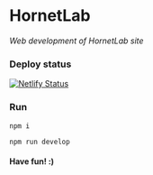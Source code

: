 # HornetLab

_Web development of HornetLab site_

### Deploy status

[![Netlify Status](https://api.netlify.com/api/v1/badges/37334a1c-fa1b-4580-8861-722d6c01115f/deploy-status)](https://app.netlify.com/sites/hornetlab/deploys)

### Run

`npm i`

`npm run develop`

#### Have fun! :)
